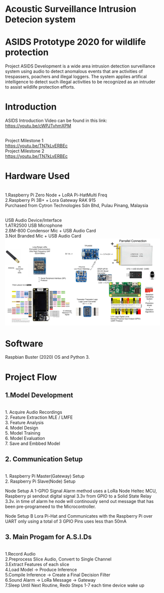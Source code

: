 # Acoustic Surveillance Intrusion Detecion system
# ASIDS Prototype 2020 for wildlife protection
Project ASIDS Development is a wide area intrusion detection surveillance system using audio to detect anomalous events that are activities of trespassers, poachers and illegal loggers. The system applies artifical intelligence to detect such illegal activities to be recognized as an intruder to assist wildlife protection efforts.    

# Introduction
ASIDS Introduction Video can be found in this link:
<br>https://youtu.be/cWPJTvhmXPM

<br>Project Milestone 1  
https://youtu.be/TN7kLvERBEc
<br>Project Milestone 2  
https://youtu.be/TN7kLvERBEc

# Hardware Used

<br>1.Raspberry Pi Zero Node + LoRA Pi-HatMulti Freq 
<br>2.Raspberry Pi 3B+ + Lora Gateway RAK 915
<br>Purchased from Cytron Technologies Sdn Bhd, Pulau Pinang, Malaysia

<br>USB Audio Device/Interface
<br>1.ATR2500 USB Microphone 
<br>2.BM-800 Condensor Mic + USB Audio Card
<br>3.Not Branded Mic + USB Audio Card
![Image description](https://github.com/ASIDS/Prototype/blob/master/Printer-Recovered.jpg)
# Software 

Raspbian Buster (2020) OS and Python 3.

# Project Flow
## 1.Model Development
<br>
1. Acquire Audio Recordings
<br>
2. Feature Extraction MLE / LMFE
<br>
3. Feature Analysis 
<br>
4. Model Design
<br>
5. Model Training
<br>
6. Model Evaluation
<br>
7. Save and Embbed Model


## 2. Communication Setup
<br>
1. Raspberry Pi Master(Gateway) Setup
<br>
2. Raspberry Pi Slave(Node) Setup

Node Setup A
1-GPIO Signal Alarm method uses a LoRa Node Heltec MCU, Raspberry pi sendout digital signal 3.3v from GPIO to a Solid State Relay 3.3v. in time of alarm he node will continously send out message that has been pre-programeed to the Microcontroller.


Node Setup B
Lora Pi-Hat and Communicates with the Raspberry Pi over UART only using a total of 3 GPIO Pins
uses less than 50mA
<br>

## 3. Main Progam for A.S.I.Ds
<br>
1.Record Audio 
<br>
2.Preprocess Slice Audio, Convert to Single Channel 
<br>
3.Extract Features of each slice
<br>
4.Load Model -> Produce Inference
<br>
5.Compile Inference -> Create a Final Decision Filter
<br>
6.Sound Alarm -> LoRa Message -> Gateway
<br>
7.Sleep Until Next Routine, Redo Steps 1-7 each time device wake up

